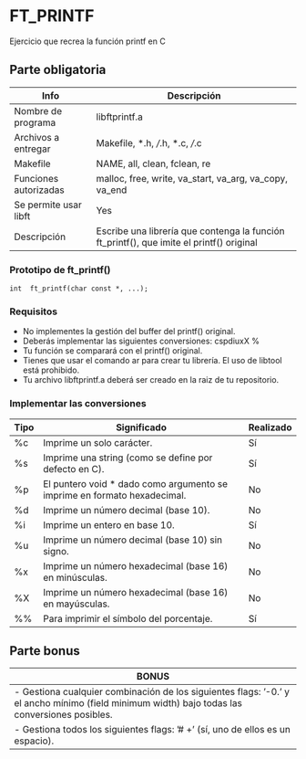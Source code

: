 # FT_PRINTF
Ejercicio que recrea la función printf en C
## Parte obligatoria
|Info|Descripción|
|----|-----------|
|Nombre de programa|libftprintf.a|
|Archivos a entregar|Makefile, *.h, */*.h, *.c, */*.c|
|Makefile|NAME, all, clean, fclean, re|
|Funciones autorizadas|malloc, free, write, va_start, va_arg, va_copy, va_end|
|Se permite usar libft|Yes|
|Descripción|Escribe una librería que contenga la función ft_printf(), que imite el printf() original|
### Prototipo de ft_printf()
```
int  ft_printf(char const *, ...);
```
### Requisitos
- No implementes la gestión del buffer del printf() original.
- Deberás implementar las siguientes conversiones: cspdiuxX %
- Tu función se comparará con el printf() original.
- Tienes que usar el comando ar para crear tu librería. El uso de libtool está prohibido.
- Tu archivo libftprintf.a deberá ser creado en la raiz de tu repositorio.
### Implementar las conversiones
|Tipo|Significado|Realizado|
|----|-----------|---------|
|%c|Imprime un solo carácter.|Sí|
|%s|Imprime una string (como se define por defecto en C).|Sí|
|%p|El puntero void * dado como argumento se imprime en formato hexadecimal.|No|
|%d|Imprime un número decimal (base 10).|No|
|%i|Imprime un entero en base 10.|Sí|
|%u|Imprime un número decimal (base 10) sin signo.|No|
|%x|Imprime un número hexadecimal (base 16) en minúsculas.|No|
|%X|Imprime un número hexadecimal (base 16) en mayúsculas.|No|
|%%|Para imprimir el símbolo del porcentaje.|Sí|
## Parte bonus
|BONUS|
|-----|
|- Gestiona cualquier combinación de los siguientes flags: ’-0.’ y el ancho mínimo (field minimum width) bajo todas las conversiones posibles.|
|- Gestiona todos los siguientes flags: ’# +’ (sí, uno de ellos es un espacio).|
